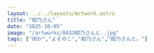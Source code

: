```yaml
---
layout: ../../layouts/Artwork.astro
title: "紺乃さん"
date: "2025-10-05"
image: "/artworks/0433紺乃さんと..jpg"
tags: ["伺か","よそのこ","紺乃さん","紺乃さんと。"]
---
```


